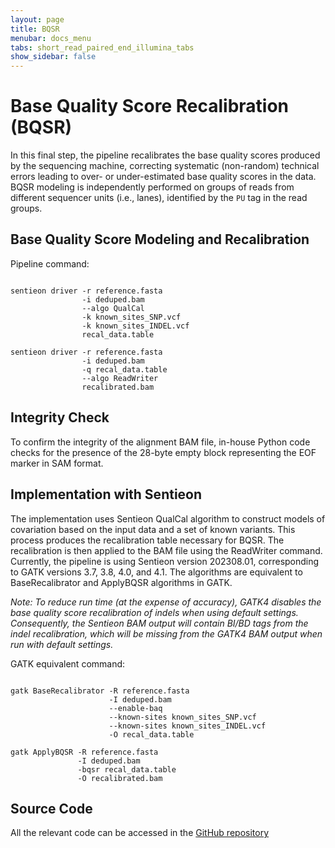 ```yaml
---
layout: page
title: BQSR
menubar: docs_menu
tabs: short_read_paired_end_illumina_tabs
show_sidebar: false
---
```


# Base Quality Score Recalibration (BQSR)

In this final step, the pipeline recalibrates the base quality scores produced by the sequencing machine, correcting systematic (non-random) technical errors leading to over- or under-estimated base quality scores in the data. BQSR modeling is independently performed on groups of reads from different sequencer units (i.e., lanes), identified by the `PU` tag in the read groups.

## Base Quality Score Modeling and Recalibration

Pipeline command:

```text

sentieon driver -r reference.fasta
                -i deduped.bam
                --algo QualCal
                -k known_sites_SNP.vcf
                -k known_sites_INDEL.vcf
                recal_data.table

sentieon driver -r reference.fasta
                -i deduped.bam
                -q recal_data.table
                --algo ReadWriter
                recalibrated.bam

```

## Integrity Check

To confirm the integrity of the alignment BAM file, in-house Python code checks for the presence of the 28-byte empty block representing the EOF marker in SAM format.

## Implementation with Sentieon

The implementation uses Sentieon QualCal algorithm to construct models of covariation based on the input data and a set of known variants. This process produces the recalibration table necessary for BQSR. The recalibration is then applied to the BAM file using the ReadWriter command. Currently, the pipeline is using Sentieon version 202308.01, corresponding to GATK versions 3.7, 3.8, 4.0, and 4.1. The algorithms are equivalent to BaseRecalibrator and ApplyBQSR algorithms in GATK.

*Note: To reduce run time (at the expense of accuracy), GATK4 disables the base quality score recalibration of indels when using default settings. Consequently, the Sentieon BAM output will contain BI/BD tags from the indel recalibration, which will be missing from the GATK4 BAM output when run with default settings.*

GATK equivalent command:

```text

gatk BaseRecalibrator -R reference.fasta
                      -I deduped.bam
                      --enable-baq
                      --known-sites known_sites_SNP.vcf
                      --known-sites known_sites_INDEL.vcf
                      -O recal_data.table

gatk ApplyBQSR -R reference.fasta
               -I deduped.bam
               -bqsr recal_data.table
               -O recalibrated.bam

```

## Source Code

All the relevant code can be accessed in the [GitHub repository](https://github.com/smaht-dac/sentieon-pipelines/blob/main/dockerfiles/sentieon/sentieon_QualCal.sh)
